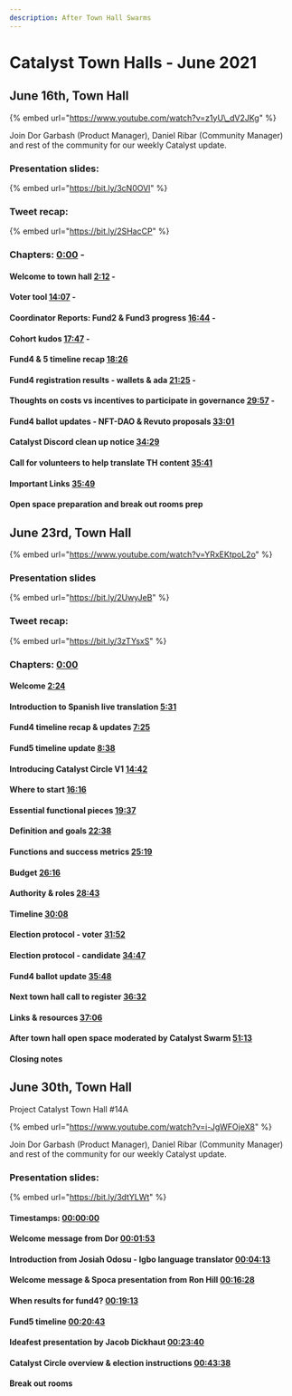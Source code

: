 ```yaml
---
description: After Town Hall Swarms
---
```


# Catalyst Town Halls - June 2021

## June 16th, Town Hall

{% embed url="https://www.youtube.com/watch?v=z1yU\_dV2JKg" %}

 Join Dor Garbash \(Product Manager\), Daniel Ribar \(Community Manager\) and rest of the community for our weekly Catalyst update. 

### Presentation slides:

{% embed url="https://bit.ly/3cN0OVl" %}



### Tweet recap:

{% embed url="https://bit.ly/2SHacCP" %}

### Chapters: [0:00](https://www.youtube.com/watch?v=z1yU_dV2JKg&t=0s) - 

#### Welcome to town hall [2:12](https://www.youtube.com/watch?v=z1yU_dV2JKg&t=132s) - 

#### Voter tool [14:07](https://www.youtube.com/watch?v=z1yU_dV2JKg&t=847s) -

#### Coordinator Reports: Fund2 & Fund3 progress [16:44](https://www.youtube.com/watch?v=z1yU_dV2JKg&t=1004s) - 

#### Cohort kudos [17:47](https://www.youtube.com/watch?v=z1yU_dV2JKg&t=1067s) - 

#### Fund4 & 5 timeline recap [18:26](https://www.youtube.com/watch?v=z1yU_dV2JKg&t=1106s) 

#### Fund4 registration results - wallets & ada [21:25](https://www.youtube.com/watch?v=z1yU_dV2JKg&t=1285s) - 

#### Thoughts on costs vs incentives to participate in governance [29:57](https://www.youtube.com/watch?v=z1yU_dV2JKg&t=1797s) - 

#### Fund4 ballot updates - NFT-DAO & Revuto proposals [33:01](https://www.youtube.com/watch?v=z1yU_dV2JKg&t=1981s)

#### Catalyst Discord clean up notice [34:29](https://www.youtube.com/watch?v=z1yU_dV2JKg&t=2069s)

#### Call for volunteers to help translate TH content [35:41](https://www.youtube.com/watch?v=z1yU_dV2JKg&t=2141s)

#### Important Links [35:49](https://www.youtube.com/watch?v=z1yU_dV2JKg&t=2149s) 

#### Open space preparation and break out rooms prep

## June 23rd, Town Hall

{% embed url="https://www.youtube.com/watch?v=YRxEKtpoL2o" %}

###  Presentation slides

{% embed url="https://bit.ly/2UwyJeB" %}

### Tweet recap:

{% embed url="https://bit.ly/3zTYsxS" %}

### Chapters: [0:00](https://www.youtube.com/watch?v=YRxEKtpoL2o&t=0s)

#### Welcome [2:24](https://www.youtube.com/watch?v=YRxEKtpoL2o&t=144s)

#### Introduction to Spanish live translation [5:31](https://www.youtube.com/watch?v=YRxEKtpoL2o&t=331s)

#### Fund4 timeline recap & updates [7:25](https://www.youtube.com/watch?v=YRxEKtpoL2o&t=445s)

#### Fund5 timeline update [8:38](https://www.youtube.com/watch?v=YRxEKtpoL2o&t=518s)

#### Introducing Catalyst Circle V1 [14:42](https://www.youtube.com/watch?v=YRxEKtpoL2o&t=882s)

#### Where to start [16:16](https://www.youtube.com/watch?v=YRxEKtpoL2o&t=976s)

#### Essential functional pieces [19:37](https://www.youtube.com/watch?v=YRxEKtpoL2o&t=1177s)

#### Definition and goals [22:38](https://www.youtube.com/watch?v=YRxEKtpoL2o&t=1358s)

#### Functions and success metrics [25:19](https://www.youtube.com/watch?v=YRxEKtpoL2o&t=1519s)

#### Budget [26:16](https://www.youtube.com/watch?v=YRxEKtpoL2o&t=1576s)

#### Authority & roles [28:43](https://www.youtube.com/watch?v=YRxEKtpoL2o&t=1723s)

#### Timeline [30:08](https://www.youtube.com/watch?v=YRxEKtpoL2o&t=1808s)

#### Election protocol - voter [31:52](https://www.youtube.com/watch?v=YRxEKtpoL2o&t=1912s)

#### Election protocol - candidate [34:47](https://www.youtube.com/watch?v=YRxEKtpoL2o&t=2087s)

#### Fund4 ballot update [35:48](https://www.youtube.com/watch?v=YRxEKtpoL2o&t=2148s)

#### Next town hall call to register [36:32](https://www.youtube.com/watch?v=YRxEKtpoL2o&t=2192s)

#### Links & resources [37:06](https://www.youtube.com/watch?v=YRxEKtpoL2o&t=2226s)

#### After town hall open space moderated by Catalyst Swarm [51:13](https://www.youtube.com/watch?v=YRxEKtpoL2o&t=3073s)

#### Closing notes

## June 30th, Town Hall

Project Catalyst Town Hall \#14A

{% embed url="https://www.youtube.com/watch?v=i-JgWFOjeX8" %}

Join Dor Garbash \(Product Manager\), Daniel Ribar \(Community Manager\) and rest of the community for our weekly Catalyst update.

###  Presentation slides:

{% embed url="https://bit.ly/3dtYLWt" %}





####  Timestamps: [00:00:00](https://www.youtube.com/watch?v=i-JgWFOjeX8&t=0s) 

#### Welcome message from Dor [00:01:53](https://www.youtube.com/watch?v=i-JgWFOjeX8&t=113s) 

#### Introduction from Josiah Odosu - Igbo language translator [00:04:13](https://www.youtube.com/watch?v=i-JgWFOjeX8&t=253s) 

#### Welcome message & Spoca presentation from Ron Hill [00:16:28](https://www.youtube.com/watch?v=i-JgWFOjeX8&t=988s) 

#### When results for fund4? [00:19:13](https://www.youtube.com/watch?v=i-JgWFOjeX8&t=1153s) 

#### Fund5 timeline [00:20:43](https://www.youtube.com/watch?v=i-JgWFOjeX8&t=1243s) 

#### Ideafest presentation by Jacob Dickhaut [00:23:40](https://www.youtube.com/watch?v=i-JgWFOjeX8&t=1420s) 

#### Catalyst Circle overview & election instructions [00:43:38](https://www.youtube.com/watch?v=i-JgWFOjeX8&t=2618s) 

#### Break out rooms







